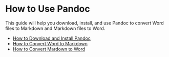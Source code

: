# How to Use Pandoc

This guide will help you download, install, and use Pandoc to convert Word
files to Markdown and Markdown files to Word.

- [How to Download and Install Pandoc](pandoc.md)
- [How to Convert Word to Markdown](word-to-markdown.md)
- [How to Convert Mardown to Word](markdown-to-word.md)
